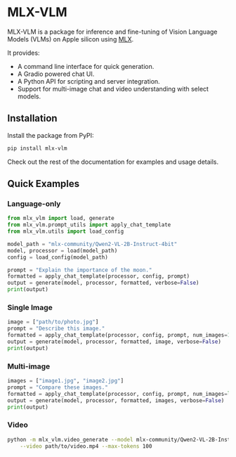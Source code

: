 # MLX-VLM

MLX-VLM is a package for inference and fine-tuning of Vision Language Models (VLMs) on Apple silicon using [MLX](https://github.com/ml-explore/mlx).

It provides:

- A command line interface for quick generation.
- A Gradio powered chat UI.
- A Python API for scripting and server integration.
- Support for multi-image chat and video understanding with select models.

## Installation

Install the package from PyPI:

```bash
pip install mlx-vlm
```

Check out the rest of the documentation for examples and usage details.

## Quick Examples

### Language-only

```python
from mlx_vlm import load, generate
from mlx_vlm.prompt_utils import apply_chat_template
from mlx_vlm.utils import load_config

model_path = "mlx-community/Qwen2-VL-2B-Instruct-4bit"
model, processor = load(model_path)
config = load_config(model_path)

prompt = "Explain the importance of the moon."
formatted = apply_chat_template(processor, config, prompt)
output = generate(model, processor, formatted, verbose=False)
print(output)
```

### Single Image

```python
image = ["path/to/photo.jpg"]
prompt = "Describe this image."
formatted = apply_chat_template(processor, config, prompt, num_images=1)
output = generate(model, processor, formatted, image, verbose=False)
print(output)
```

### Multi-image

```python
images = ["image1.jpg", "image2.jpg"]
prompt = "Compare these images."
formatted = apply_chat_template(processor, config, prompt, num_images=len(images))
output = generate(model, processor, formatted, images, verbose=False)
print(output)
```

### Video

```bash
python -m mlx_vlm.video_generate --model mlx-community/Qwen2-VL-2B-Instruct-4bit \
    --video path/to/video.mp4 --max-tokens 100
```
